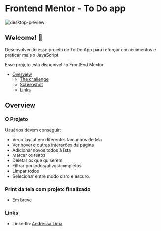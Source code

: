 # Frontend Mentor - To Do app

![desktop-preview](https://github.com/andressablima/todo-app/assets/113699211/e4b98a0f-5e7c-4bbc-9f3c-ce5d260d4805)

## Welcome! 👋

Desenvolvendo esse projeto de To Do App para reforçar conhecimentos e praticar mais o JavaScript. 

Esse projeto está disponível no FrontEnd Mentor 

- [Overview](#overview)
  - [The challenge](#the-challenge)
  - [Screenshot](#screenshot)
  - [Links](#links)

## Overview

### O Projeto

Usuários devem conseguir:
- Ver o layout em diferentes tamanhos de tela
- Ver hover e outras interações da página
- Adicionar novos todos à lista
- Marcar os feitos
- Deletar os que quiserem
- Filtrar por todos/ativos/completos
- Limpar todos
- Selecionar entre modo claro e escuro.

### Print da tela com projeto finalizado 

- Em breve

### Links 
- LinkedIn: [Andressa Lima](https://www.linkedin.com/in/andressablima/)
